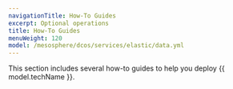```yaml
---
navigationTitle: How-To Guides
excerpt: Optional operations
title: How-To Guides
menuWeight: 120
model: /mesosphere/dcos/services/elastic/data.yml
---
```


This section includes several how-to guides to help you deploy {{ model.techName }}.
